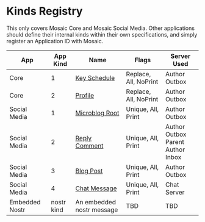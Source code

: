 # Kinds Registry

This only covers Mosaic Core and Mosaic Social Media. Other applications should define
their internal kinds within their own specifications, and simply register an Application
ID with Mosaic.


|App |App Kind|Name              |Flags             |Server Used|
|----|--------|------------------|------------------|-----------|
|Core| 1 |[Key Schedule](keyschedule.md)|Replace, All, NoPrint|Author Outbox|
|Core| 2 |[Profile](profile.md)|Replace, All, NoPrint|Author Outbox|
|Social Media| 1 |[Microblog Root](microblog.md)|Unique, All, Print |Author Outbox|
|Social Media| 2 |[Reply Comment](reply_comment.md)|Unique, All, Print |Author Outbox<br>Parent Author Inbox|
|Social Media| 3 |[Blog Post](blog.md)|Unique, All, Print |Author Outbox|
|Social Media| 4 |[Chat Message](chat.md)|Unique, All, Print |Chat Server|
|Embedded Nostr|nostr kind|An embedded nostr message|TBD|TBD|
